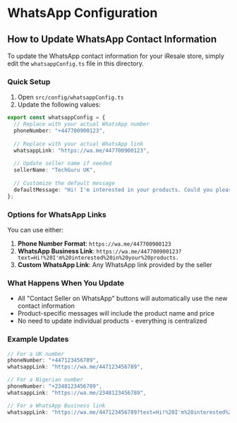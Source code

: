 # WhatsApp Configuration

## How to Update WhatsApp Contact Information

To update the WhatsApp contact information for your iResale store, simply edit the `whatsappConfig.ts` file in this directory.

### Quick Setup

1. Open `src/config/whatsappConfig.ts`
2. Update the following values:

```typescript
export const whatsappConfig = {
  // Replace with your actual WhatsApp number
  phoneNumber: "+447700900123", 
  
  // Replace with your actual WhatsApp link
  whatsappLink: "https://wa.me/447700900123", 
  
  // Update seller name if needed
  sellerName: "TechGuru UK",
  
  // Customize the default message
  defaultMessage: "Hi! I'm interested in your products. Could you please provide more information?",
};
```

### Options for WhatsApp Links

You can use either:

1. **Phone Number Format**: `https://wa.me/447700900123`
2. **WhatsApp Business Link**: `https://wa.me/447700900123?text=Hi!%20I'm%20interested%20in%20your%20products.`
3. **Custom WhatsApp Link**: Any WhatsApp link provided by the seller

### What Happens When You Update

- All "Contact Seller on WhatsApp" buttons will automatically use the new contact information
- Product-specific messages will include the product name and price
- No need to update individual products - everything is centralized

### Example Updates

```typescript
// For a UK number
phoneNumber: "+447123456789",
whatsappLink: "https://wa.me/447123456789",

// For a Nigerian number  
phoneNumber: "+2348123456789",
whatsappLink: "https://wa.me/2348123456789",

// For a WhatsApp Business link
whatsappLink: "https://wa.me/447123456789?text=Hi!%20I'm%20interested%20in%20your%20products.",
```
